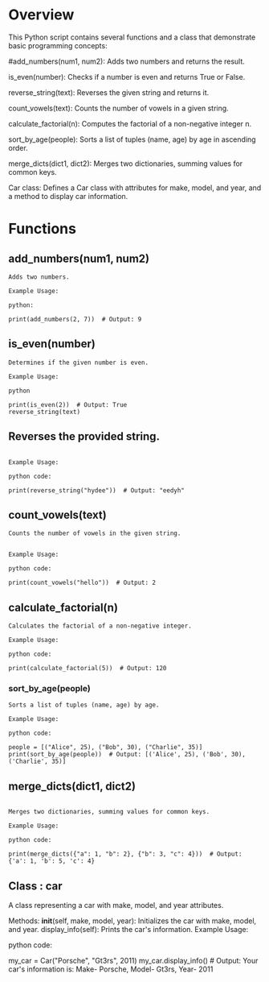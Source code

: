 # Overview
This Python script contains several functions and a class that demonstrate basic programming concepts:

#add_numbers(num1, num2): Adds two numbers and returns the result.

is_even(number): Checks if a number is even and returns True or False.

reverse_string(text): Reverses the given string and returns it.

count_vowels(text): Counts the number of vowels in a given string.

calculate_factorial(n): Computes the factorial of a non-negative integer n.

sort_by_age(people): Sorts a list of tuples (name, age) by age in ascending order.

merge_dicts(dict1, dict2): Merges two dictionaries, summing values for common keys.

Car class: Defines a Car class with attributes for make, model, and year, and a method to display car information.

# Functions
## add_numbers(num1, num2)
```
Adds two numbers.

Example Usage:

python:

print(add_numbers(2, 7))  # Output: 9
```

## is_even(number)
```
Determines if the given number is even.

Example Usage:

python

print(is_even(2))  # Output: True
reverse_string(text)
```
## Reverses the provided string.
```

Example Usage:

python code:

print(reverse_string("hydee"))  # Output: "eedyh"

```
## count_vowels(text)
```
Counts the number of vowels in the given string.


Example Usage:

python code:

print(count_vowels("hello"))  # Output: 2
```
## calculate_factorial(n)
```
Calculates the factorial of a non-negative integer.

Example Usage:

python code:

print(calculate_factorial(5))  # Output: 120
```

### sort_by_age(people)
```
Sorts a list of tuples (name, age) by age.

Example Usage:

python code:

people = [("Alice", 25), ("Bob", 30), ("Charlie", 35)]
print(sort_by_age(people))  # Output: [('Alice', 25), ('Bob', 30), ('Charlie', 35)]
```


## merge_dicts(dict1, dict2)
```

Merges two dictionaries, summing values for common keys.

Example Usage:

python code:

print(merge_dicts({"a": 1, "b": 2}, {"b": 3, "c": 4}))  # Output: {'a': 1, 'b': 5, 'c': 4}
```

## Class : car

A class representing a car with make, model, and year attributes.

Methods:
__init__(self, make, model, year): Initializes the car with make, model, and year.
display_info(self): Prints the car's information.
Example Usage:

python code:

my_car = Car("Porsche", "Gt3rs", 2011)
my_car.display_info()  # Output: Your car's information is: Make- Porsche, Model- Gt3rs, Year- 2011
